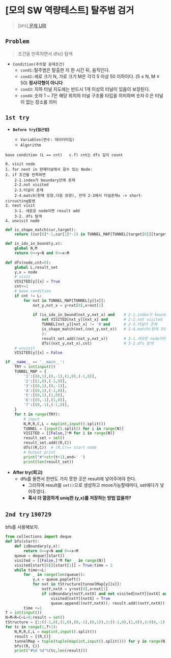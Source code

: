# [모의 SW 역량테스트] 탈주범 검거

> [`DFS`],[문제 URI](https://swexpertacademy.com/main/talk/solvingClub/problemView.do?solveclubId=AV6kld8aisgDFASb&contestProbId=AV5PpLlKAQ4DFAUq&probBoxId=AV732SG66sEDFAW7&type=PROBLEM&problemBoxTitle=%EC%82%BC%EC%84%B1+%EC%8B%A0%EC%9E%85+%EB%AA%A8%EC%9D%98+sw+%EC%97%AD%EB%9F%89%ED%85%8C%EC%8A%A4%ED%8A%B8+%EB%AC%B8%EC%A0%9C%EB%AA%A8%EC%9D%8C&problemBoxCnt=10)

## `Problem`
> 조건을 만족하면서 dfs() 탐색

- `Condition(주의할 문제조건)`
    - `cond1:`탈주범은 탈출한 지 한 시간 뒤, 움직인다.
    - `cond2:`세로 크기 N, 가로 크기 M은 각각 5 이상 50 이하이다. (5 ≤ N, M ≤ 50) **정사각형이 아니다**
    - `cond3`: 지하 터널 지도에는 반드시 1개 이상의 터널이 있음이 보장된다.
    - `cond4`: 숫자 1 ~ 7은 해당 위치의 터널 구조물 타입을 의미하며 숫자 0 은 터널이 없는 장소를 의미
## `1st try`
- **`Before try`(`접근법`)**

  - `Variables(변수: 데이터타입)`
  - `Algorithm`
```
base condition (L == cnt)   c.f) cnt는 dfs 깊이 count

0. visit node
1. for next in 현재터널에서 갈수 있는 Node:
2. if 조건을 만족하면
    2-1.index가 boundary안에 존재
    2-2.not visited
    2-3.터널이 존재
    2-4.match(현재 모양,다음 모양), 만약 2-3에서 터널존재x -> short-circuiting발생
3. next visit
    3-1. 새로운 node이면 result add
    3-2. dfs 탐색
4. unvisit node

```
```python
def is_shape_match(cur,target):
    return (cur[0]*-1,cur[1]*-1) in TUNNEL_MAP[TUNNEL[target[0]][target[1]]]

def is_idx_in_bound(y,x):
    global N,M
    return 0<=y<N and 0<=x<M
        
def dfs(node,cnt=0):
    global L,result_set
    y,x = node
    # visit
    VISITED[y][x] = True
    cnt+=1
    # base condition
    if cnt != L:
        for nxt in TUNNEL_MAP[TUNNEL[y][x]]:
            nxt_y,nxt_x = y+nxt[0],x+nxt[1]
            
            if (is_idx_in_bound(nxt_y,nxt_x) and    # 2-1.index가 boundary안에 존재
                not VISITED[nxt_y][nxt_x] and       # 2-2.not visited 
                TUNNEL[nxt_y][nxt_x] != '0'and      # 2-3.터널이 존재
                is_shape_match(nxt,(nxt_y,nxt_x))   # 2-4.match(현재 모양,다음 모양)
                ):
                result_set.add((nxt_y,nxt_x))       # 3-1.새로운 node이면 result add
                dfs((nxt_y,nxt_x),cnt)              # 3-2.dfs 탐색
    # unvisit
    VISITED[y][x] = False

if __name__ == '__main__':
    TRY = int(input())
    TUNNEL_MAP = {
        '1':[(0,1),(0,-1),(1,0),(-1,0)],
        '2':[(1,0),(-1,0)],
        '3':[(0,1),(0,-1)],
        '4':[(0,1),(-1,0)],
        '5':[(0,1),(1,0)],
        '6':[(0,-1),(1,0)],
        '7':[(0,-1),(-1,0)],
    }
    for t in range(TRY):
        # input
        N,M,R,C,L = map(int,input().split())
        TUNNEL = [input().split() for i in range(N)]
        VISITED = [[False,]*M for i in range(N)]
        result_set = set()
        result_set.add((R,C))
        dfs((R,C))  # (R,C)== start node
        # Output print
        print("#"+str(t+1),end=' ')
        print(len(result_set))
```

- **After try(회고)**
    - dfs를 돌면서 한번도 가지 못한 곳은 result에 넣어주어야 한다.
        - 그리하여 result를 `set()`으로 생성하고 move가능할때마다, set에다가 넣어주었다.
        - **혹시 더 깔끔하게 uniq한 (y,x)를 저장하는 방법 없을까?**

## `2nd try` `190729`

bfs를 사용해보자.

```python
from collections import deque
def bfs(start):
    def isBoundary(y,x):
        return 0<=y<N and 0<=x<M
    queue = deque([start])
    visited = [[False,]*M for _ in range(N)]
    visited[start[0]][start[1]] = True;time = 2
    while time<=L:
        for _ in range(len(queue)):
            y,x = queue.popleft()
            for nxt in tStructure[tunnelMap[y][x]]:
                nxtY,nxtX = y+nxt[0],x+nxt[1]
                if isBoundary(nxtY,nxtX) and not visited[nxtY][nxtX] and tunnelMap[nxtY][nxtX] and (nxt[0]*-1,nxt[1]*-1) in tStructure[tunnelMap[nxtY][nxtX]]:
                    visited[nxtY][nxtX] = True
                    queue.append((nxtY,nxtX)); result.add((nxtY,nxtX))
        time +=1
T = int(input())
N=M=R=C=L=0;result = set()
tStructure = {1:((-1,0),(1,0),(0,-1),(0,1)),2:((-1,0),(1,0)),3:((0,-1),(0,1)),4:((-1,0),(0,1)),5:((1,0),(0,1)),6:((1,0),(0,-1)),7:((-1,0),(0,-1)),}
for tc in range(1,T+1):
    N,M,R,C,L = map(int,input().split())
    result = {(R,C)}
    tunnelMap = tuple(tuple(map(int,input().split())) for y in range(N))
    bfs((R, C))
    print("#%d %d"%(tc,len(result)))
```
